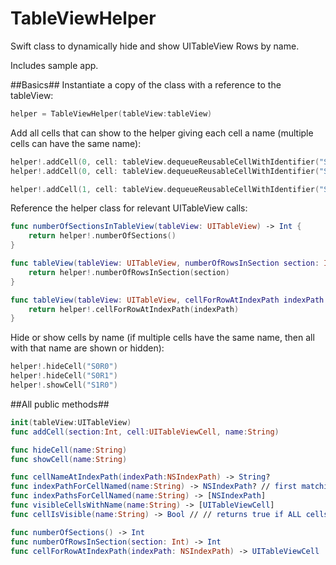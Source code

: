 # TableViewHelper
Swift class to dynamically hide and show UITableView Rows by name.

Includes sample app.

##Basics##
Instantiate a copy of the class with a reference to the tableView:
```swift
helper = TableViewHelper(tableView:tableView)
```

Add all cells that can show to the helper giving each cell a name (multiple cells can have the same name):
```swift
helper!.addCell(0, cell: tableView.dequeueReusableCellWithIdentifier("S0R0")! as UITableViewCell, name: "S0R0")
helper!.addCell(0, cell: tableView.dequeueReusableCellWithIdentifier("S0R1")! as UITableViewCell, name: "S0R1")

helper!.addCell(1, cell: tableView.dequeueReusableCellWithIdentifier("S1R0")! as UITableViewCell, name: "S1R0")
```

Reference the helper class for relevant UITableView calls:
```swift
func numberOfSectionsInTableView(tableView: UITableView) -> Int {
    return helper!.numberOfSections()
}

func tableView(tableView: UITableView, numberOfRowsInSection section: Int) -> Int {
    return helper!.numberOfRowsInSection(section)
}

func tableView(tableView: UITableView, cellForRowAtIndexPath indexPath: NSIndexPath) -> UITableViewCell {
    return helper!.cellForRowAtIndexPath(indexPath)
}
```

Hide or show cells by name (if multiple cells have the same name, then all with that name are shown or hidden):
```swift
helper!.hideCell("S0R0")
helper!.hideCell("S0R1")
helper!.showCell("S1R0")
```

##All public methods##
```swift
init(tableView:UITableView)
func addCell(section:Int, cell:UITableViewCell, name:String)

func hideCell(name:String)
func showCell(name:String)

func cellNameAtIndexPath(indexPath:NSIndexPath) -> String?
func indexPathForCellNamed(name:String) -> NSIndexPath? // first matching cell
func indexPathsForCellNamed(name:String) -> [NSIndexPath]
func visibleCellsWithName(name:String) -> [UITableViewCell]
func cellIsVisible(name:String) -> Bool // // returns true if ALL cells with that name are visible

func numberOfSections() -> Int
func numberOfRowsInSection(section: Int) -> Int
func cellForRowAtIndexPath(indexPath: NSIndexPath) -> UITableViewCell
```
